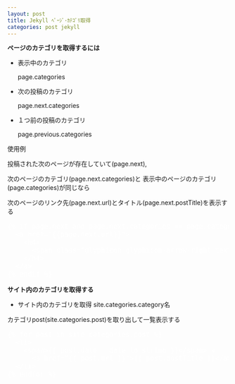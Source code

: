 ```yaml
---
layout: post
title: Jekyll ﾍﾟｰｼﾞ･ｶﾃｺﾞﾘ取得
categories: post jekyll
---
```


 __ページのカテゴリを取得するには__

+ 表示中のカテゴリ
  
  page.categories

+ 次の投稿のカテゴリ

  page.next.categories

+ １つ前の投稿のカテゴリ

  page.previous.categories

使用例

投稿された次のページが存在していて(page.next), 

次のページのカテゴリ(page.next.categories)と
表示中のページのカテゴリ(page.categories)が同じなら

次のページのリンク先(page.next.url)とタイトル(page.next.postTitle)を表示する

<div class="highlight" >
<pre style="color:#fff;font-size:1.1em">
&#123% if page.next and page.next.categories == page.categories %}  
  &lta href="&#123&#123page.next.url}}">
    &lth4>
      &ltspan class="glyphicon glyphicon-arrow-right text-white"> &#123&#123page.next.postTitle}}&lt/span>
    &lt/h4>
  &lt/a>
&#123% endif %}
</pre>
</div>

__サイト内のカテゴリを取得する__

+ サイト内のカテゴリを取得
    site.categories.category名
    
カテゴリpost(site.categories.post)を取り出して一覧表示する

<div class="highlight" >
<pre style="color:#fff;font-size:1.1em">
&#123% for post in site.categories.post %}
  &ltli>
    &ltspan>&#123&#123 post.date | date_to_string }}&lt/span> &raquo; 
      &lta href="&#123&#123 post.url }}">&#123&#123 post.postTitle }}&lt/a>
  &lt/li>
&#123% endfor %}  
</pre>
</div>